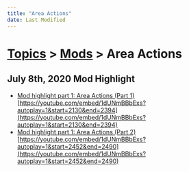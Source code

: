 ```yaml
---
title: "Area Actions"
date: Last Modified
---
```

# [Topics](../../topics.md) > [Mods](../../topics/mods.md) > Area Actions

## July 8th, 2020 Mod Highlight
* [Mod highlight part 1: Area Actions (Part 1)](../../transcriptions/yt-1dUNmBBbExs,2130.105617,2393.307296.md) [https://youtube.com/embed/1dUNmBBbExs?autoplay=1&start=2130&end=2394](https://youtube.com/embed/1dUNmBBbExs?autoplay=1&start=2130&end=2394)
* [Mod highlight part 1: Area Actions (Part 2)](../../transcriptions/yt-1dUNmBBbExs,2452.744435,2489.595532.md) [https://youtube.com/embed/1dUNmBBbExs?autoplay=1&start=2452&end=2490](https://youtube.com/embed/1dUNmBBbExs?autoplay=1&start=2452&end=2490)
